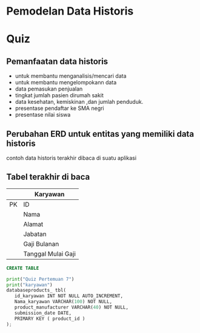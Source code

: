 # Pemodelan Data Historis

# Quiz
 
 
## Pemanfaatan data historis
  - untuk membantu menganalisis/mencari data
  - untuk membantu mengelompokann data
  - data pemasukan penjualan 
  - tingkat jumlah pasien dirumah sakit
  - data kesehatan, kemiskinan ,dan jumlah penduduk.
  - presentase pendaftar ke SMA negri 
  - presentase nilai siswa
## Perubahan ERD untuk entitas yang memiliki data historis
contoh data historis terakhir dibaca di suatu aplikasi
## Tabel terakhir di baca
 


||Karyawan|
|---|---|
|PK|ID|
||Nama|
||Alamat|
||Jabatan|
||Gaji Bulanan|
||Tanggal Mulai Gaji|




```sql
CREATE TABLE
```
```python
print("Quiz Pertemuan 7")
print("karyawan")
databaseproducts_ tbl(
   id_karyawan INT NOT NULL AUTO_INCREMENT,
   Nama_karyawan VARCHAR(100) NOT NULL,
   product_manufacturer VARCHAR(40) NOT NULL,
   submission_date DATE,
   PRIMARY KEY ( product_id )
);






